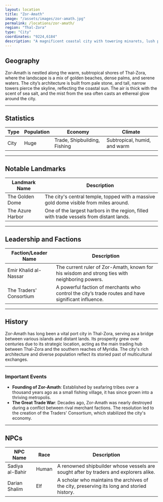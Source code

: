 ```yaml
---
layout: location
title: "Zor-Amath"
image: "/assets/images/zor-amath.jpg"
permalink: /locations/zor-amath/
region: "Thal-Zora"
type: "City"
coordinates: "9224,6184"
description: "A magnificent coastal city with towering minarets, lush palm trees, and golden domes shimmering under a dim, misty sky."
---
```


## Geography

Zor-Amath is nestled along the warm, subtropical shores of Thal-Zora, where the landscape is a mix of golden beaches, dense palms, and serene waters. The city’s architecture is built from pale stone, and tall, narrow towers pierce the skyline, reflecting the coastal sun. The air is thick with the scent of sea salt, and the mist from the sea often casts an ethereal glow around the city.

---

## Statistics

| Type               | Population | Economy                       | Climate                      |
|--------------------|------------|-------------------------------|------------------------------|
| City  | Huge   | Trade, Shipbuilding, Fishing   | Subtropical, humid, and warm  |

---

## Notable Landmarks

| Landmark Name         | Description                                                                                     |
|-----------------------|-------------------------------------------------------------------------------------------------|
| The Golden Dome       | The city's central temple, topped with a massive gold dome visible from miles around.            |
| The Azure Harbor      | One of the largest harbors in the region, filled with trade vessels from distant lands.          |

---

## Leadership and Factions

| Faction/Leader Name    | Description                                                                                     |
|------------------------|-------------------------------------------------------------------------------------------------|
| Emir Khalid al-Nassar   | The current ruler of Zor-Amath, known for his wisdom and strong ties with neighboring powers.    |
| The Traders' Consortium | A powerful faction of merchants who control the city’s trade routes and have significant influence.|

---

## History

Zor-Amath has long been a vital port city in Thal-Zora, serving as a bridge between various islands and distant lands. Its prosperity grew over centuries due to its strategic location, acting as the main trading hub between Thal-Zora and the southern reaches of Myridia. The city's rich architecture and diverse population reflect its storied past of multicultural exchanges.

---

### Important Events

- **Founding of Zor-Amath**: Established by seafaring tribes over a thousand years ago as a small fishing village, it has since grown into a thriving metropolis.
- **The Great Trade War**: Decades ago, Zor-Amath was nearly destroyed during a conflict between rival merchant factions. The resolution led to the creation of the Traders' Consortium, which stabilized the city's economy.

---

## NPCs

| NPC Name           | Race     | Description                                           |
|--------------------|----------|-------------------------------------------------------|
| Sadiya al-Bahir     | Human    | A renowned shipbuilder whose vessels are sought after by traders and explorers alike.    |
| Darian Shalim       | Elf      | A scholar who maintains the archives of the city, preserving its long and storied history.|
